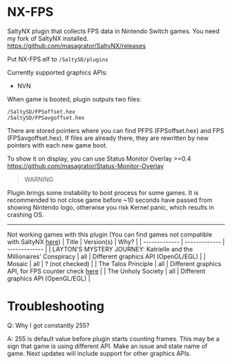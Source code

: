 # NX-FPS

SaltyNX plugin that collects FPS data in Nintendo Switch games. You need my fork of SaltyNX installed.
https://github.com/masagrator/SaltyNX/releases

Put NX-FPS.elf to `/SaltySD/plugins`

Currently supported graphics APIs:
- NVN

When game is booted, plugin outputs two files:
```
/SaltySD/FPSoffset.hex
/SaltySD/FPSavgoffset.hex
```

There are stored pointers where you can find PFPS (FPSoffset.hex) and FPS (FPSavgoffset.hex).
If files are already there, they are rewritten by new pointers with each new game boot.

To show it on display, you can use Status Monitor Overlay >=0.4
https://github.com/masagrator/Status-Monitor-Overlay

>WARNING

Plugin brings some instability to boot process for some games. It is recommended to not close game before ~10 seconds have passed from showing Nintendo logo, otherwise you risk Kernel panic, which results in crashing OS.

---

Not working games with this plugin (You can find games not compatible with SaltyNX [here](https://github.com/masagrator/SaltyNX/blob/master/README.md))
| Title | Version(s) | Why? |
| ------------- | ------------- | ------------- |
| LAYTON'S MYSTERY JOURNEY: Katrielle and the Millionaires' Conspiracy | all | Different graphics API (OpenGL/EGL) |
| Mosaic | all | ? (not checked) |
| The Talos Principle | all | Different graphics API, for FPS counter check [here](https://gbatemp.net/threads/the-talos-principle-graphics-settings.555045/) |
| The Unholy Society | all | Different graphics API (OpenGL/EGL) |

# Troubleshooting
Q: Why I got constantly 255?

A: 255 is default value before plugin starts counting frames. This may be a sign that game is using different API. Make an issue and state name of game. Next updates will include support for other graphics APIs.

